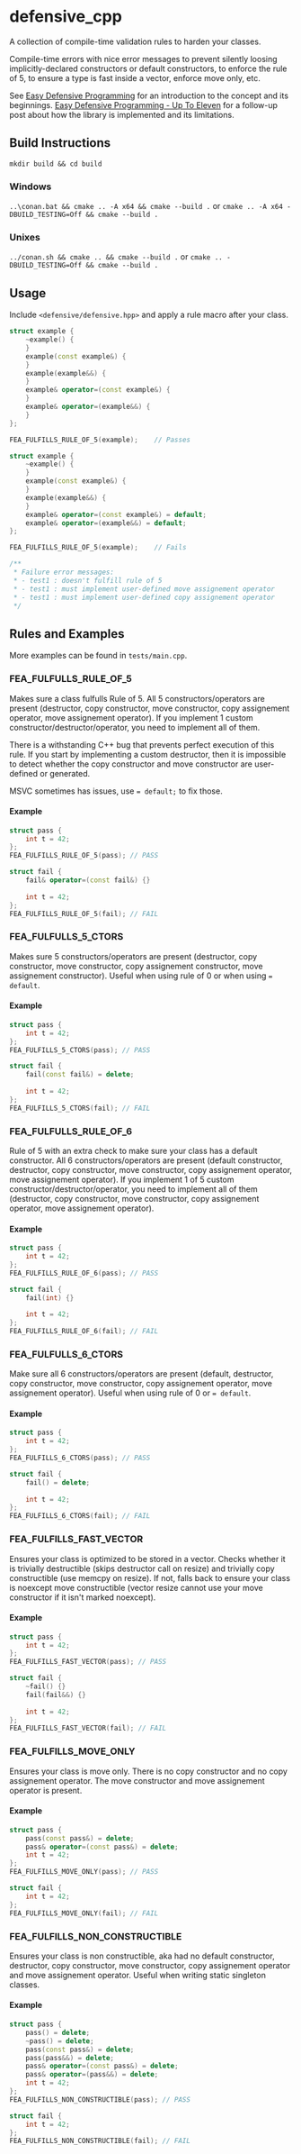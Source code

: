 # defensive_cpp
A collection of compile-time validation rules to harden your classes.

Compile-time errors with nice error messages to prevent silently loosing implicitly-declared constructors or default constructors, to enforce the rule of 5, to ensure a type is fast inside a vector, enforce move only, etc.

See [Easy Defensive Programming](https://philippegroarke.com/posts/2018/easy_defensive_programming/) for an introduction to the concept and its beginnings. [Easy Defensive Programming - Up To Eleven](https://philippegroarke.com/posts/2018/easy_defensive_programming_2/) for a follow-up post about how the library is implemented and its limitations.

## Build Instructions
`mkdir build && cd build`

### Windows
`..\conan.bat && cmake .. -A x64 && cmake --build .`
or
`cmake .. -A x64 -DBUILD_TESTING=Off && cmake --build .`

### Unixes
`../conan.sh && cmake .. && cmake --build .`
or
`cmake .. -DBUILD_TESTING=Off && cmake --build .`

## Usage
Include `<defensive/defensive.hpp>` and apply a rule macro after your class.

```cpp
struct example {
	~example() {
	}
	example(const example&) {
	}
	example(example&&) {
	}
	example& operator=(const example&) {
	}
	example& operator=(example&&) {
	}
};

FEA_FULFILLS_RULE_OF_5(example);	// Passes
```

```cpp
struct example {
	~example() {
	}
	example(const example&) {
	}
	example(example&&) {
	}
	example& operator=(const example&) = default;
	example& operator=(example&&) = default;
};

FEA_FULFILLS_RULE_OF_5(example);	// Fails

/**
 * Failure error messages:
 * - test1 : doesn't fulfill rule of 5
 * - test1 : must implement user-defined move assignement operator
 * - test1 : must implement user-defined copy assignement operator
 */
```

## Rules and Examples
More examples can be found in `tests/main.cpp`.

### FEA_FULFULLS_RULE_OF_5
Makes sure a class fulfulls Rule of 5. All 5 constructors/operators are present (destructor, copy constructor, move constructor, copy assignement operator, move assignement operator). If you implement 1 custom constructor/destructor/operator, you need to implement all of them.

There is a withstanding C++ bug that prevents perfect execution of this rule. If you start by implementing a custom destructor, then it is impossible to detect whether the copy constructor and move constructor are user-defined or generated.

MSVC sometimes has issues, use `= default;` to fix those.

#### Example
```cpp
struct pass {
	int t = 42;
};
FEA_FULFILLS_RULE_OF_5(pass); // PASS

struct fail {
	fail& operator=(const fail&) {}
	
	int t = 42;
};
FEA_FULFILLS_RULE_OF_5(fail); // FAIL
```

### FEA_FULFULLS_5_CTORS
Makes sure 5 constructors/operators are present (destructor, copy constructor, move constructor, copy assignement constructor, move assignement constructor). Useful when using rule of 0 or when using `= default`.

#### Example
```cpp
struct pass {
	int t = 42;
};
FEA_FULFILLS_5_CTORS(pass); // PASS

struct fail {
	fail(const fail&) = delete;
	
	int t = 42;
};
FEA_FULFILLS_5_CTORS(fail); // FAIL
```

### FEA_FULFULLS_RULE_OF_6
Rule of 5 with an extra check to make sure your class has a default constructor. All 6 constructors/operators are present (default constructor, destructor, copy constructor, move constructor, copy assignement operator, move assignement operator). If you implement 1 of 5 custom constructor/destructor/operator, you need to implement all of them (destructor, copy constructor, move constructor, copy assignement operator, move assignement operator).

#### Example
```cpp
struct pass {
	int t = 42;
};
FEA_FULFILLS_RULE_OF_6(pass); // PASS

struct fail {
	fail(int) {}
	
	int t = 42;
};
FEA_FULFILLS_RULE_OF_6(fail); // FAIL
```

### FEA_FULFULLS_6_CTORS
Make sure all 6 constructors/operators are present (default, destructor, copy constructor, move constructor, copy assignement operator, move assignement operator). Useful when using rule of 0 or `= default`.

#### Example
```cpp
struct pass {
	int t = 42;
};
FEA_FULFILLS_6_CTORS(pass); // PASS

struct fail {
	fail() = delete;
	
	int t = 42;
};
FEA_FULFILLS_6_CTORS(fail); // FAIL
```

### FEA_FULFILLS_FAST_VECTOR
Ensures your class is optimized to be stored in a vector. Checks whether it is trivially destructible (skips destructor call on resize) and trivially copy constructible (use memcpy on resize). If not, falls back to ensure your class is noexcept move constructible (vector resize cannot use your move constructor if it isn't marked noexcept).

#### Example
```cpp
struct pass {
	int t = 42;
};
FEA_FULFILLS_FAST_VECTOR(pass); // PASS

struct fail {
	~fail() {}
	fail(fail&&) {}
	
	int t = 42;
};
FEA_FULFILLS_FAST_VECTOR(fail); // FAIL
```

### FEA_FULFILLS_MOVE_ONLY
Ensures your class is move only. There is no copy constructor and no copy assignement operator. The move constructor and move assignement operator is present.

#### Example
```cpp
struct pass {
	pass(const pass&) = delete;
	pass& operator=(const pass&) = delete;
	int t = 42;
};
FEA_FULFILLS_MOVE_ONLY(pass); // PASS

struct fail {
	int t = 42;
};
FEA_FULFILLS_MOVE_ONLY(fail); // FAIL
```

### FEA_FULFILLS_NON_CONSTRUCTIBLE
Ensures your class is non constructible, aka had no default constructor, destructor, copy constructor, move constructor, copy assignement operator and move assignement operator. Useful when writing static singleton classes.

#### Example
```cpp
struct pass {
	pass() = delete;
	~pass() = delete;
	pass(const pass&) = delete;
	pass(pass&&) = delete;
	pass& operator=(const pass&) = delete;
	pass& operator=(pass&&) = delete;
	int t = 42;
};
FEA_FULFILLS_NON_CONSTRUCTIBLE(pass); // PASS

struct fail {
	int t = 42;
};
FEA_FULFILLS_NON_CONSTRUCTIBLE(fail); // FAIL
```
